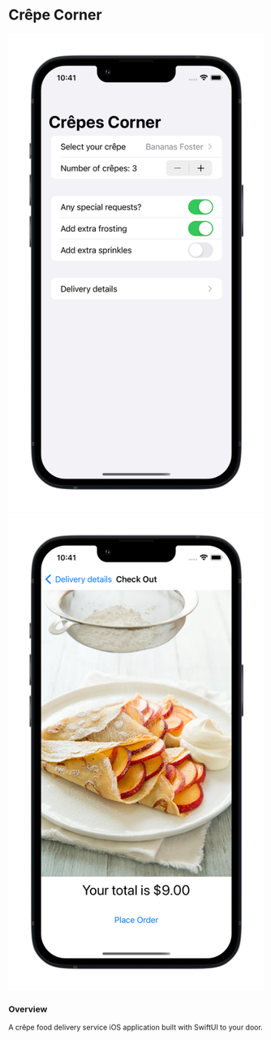 # Crêpe Corner

![CrepeCorner](Images/screen_01.png)
![CrepeCorner](Images/screen_02.png)

### Overview
A crêpe food delivery service iOS application built with SwiftUI to your door.
